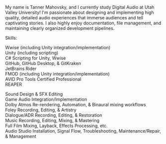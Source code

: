 My name is Tanner Mahovsky, and I currently study Digital Audio at Utah Valley University!
I'm passionate about designing and implementing high quality, detailed audio experiences that immerse audiences and tell captivating stories.
I also highly enjoy documentation, file management, and maintaining clearly organized development pipelines.

Skills:

Wwise (including Unity integration/implementation)  
Unity (including scripting)  
C# Scripting for Unity, Wwise  
GitHub, GitHub Desktop, & GitKraken  
JetBrains Rider  
FMOD (including Unity integration/implementation)  
AVID Pro Tools Certified Professional  
REAPER  
  
Sound Design & SFX Editing  
Game Audio Integration/Implementation  
Dolby Atmos Re-rendering, Automation, & Binaural mixing workflows  
Foley Recording, Editing, & Artistry  
Dialogue/ADR Recording, Editing, & Restoration  
Music Recording, Editing, Mixing, & Mastering  
Full Film Mixing, Layback, Effects Processing, etc.  
Audio Studio Installation, Signal Flow, Troubleshooting, Maintenance/Repair, & Management  
